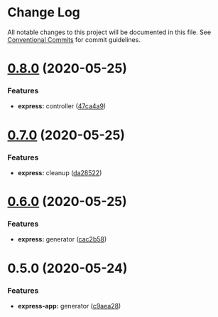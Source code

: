 # Change Log

All notable changes to this project will be documented in this file.
See [Conventional Commits](https://conventionalcommits.org) for commit guidelines.

# [0.8.0](https://github.com/dcai/common-packages/compare/@friendlyrobot/generator-express-app@0.7.0...@friendlyrobot/generator-express-app@0.8.0) (2020-05-25)


### Features

* **express:** controller ([47ca4a9](https://github.com/dcai/common-packages/commit/47ca4a90f7aeec8d6ed1924190ff721945774412))





# [0.7.0](https://github.com/dcai/common-packages/compare/@friendlyrobot/generator-express-app@0.6.0...@friendlyrobot/generator-express-app@0.7.0) (2020-05-25)


### Features

* **express:** cleanup ([da28522](https://github.com/dcai/common-packages/commit/da285222c989ddedef9b2ced87fa20caf4bfa156))





# [0.6.0](https://github.com/dcai/common-packages/compare/@friendlyrobot/generator-express-app@0.5.0...@friendlyrobot/generator-express-app@0.6.0) (2020-05-25)


### Features

* **express:** generator ([cac2b58](https://github.com/dcai/common-packages/commit/cac2b58b78bfb6c8250125ae0ba23c54ffdc5031))





# 0.5.0 (2020-05-24)


### Features

* **express-app:** generator ([c9aea28](https://github.com/dcai/common-packages/commit/c9aea28))
